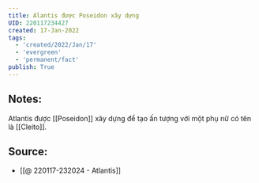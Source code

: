 ```yaml
---
title: Alantis được Poseidon xây dựng
UID: 220117234427
created: 17-Jan-2022
tags:
  - 'created/2022/Jan/17'
  - 'evergreen'
  - 'permanent/fact'
publish: True
---
```

## Notes:
Atlantis được [[Poseidon]] xây dựng để tạo ấn tượng với một phụ nữ có tên là [[Cleito]].

## Source:
- [[@ 220117-232024 - Atlantis]]


